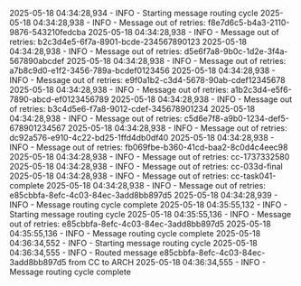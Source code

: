 2025-05-18 04:34:28,934 - INFO - Starting message routing cycle
2025-05-18 04:34:28,938 - INFO - Message out of retries: f8e7d6c5-b4a3-2110-9876-543210fedcba
2025-05-18 04:34:28,938 - INFO - Message out of retries: b2c3d4e5-6f7a-8901-bcde-234567890123
2025-05-18 04:34:28,938 - INFO - Message out of retries: d5e6f7a8-9b0c-1d2e-3f4a-567890abcdef
2025-05-18 04:34:28,938 - INFO - Message out of retries: a7b8c9d0-e1f2-3456-789a-bcdef0123456
2025-05-18 04:34:28,938 - INFO - Message out of retries: e9f0a1b2-c3d4-5678-90ab-cdef12345678
2025-05-18 04:34:28,938 - INFO - Message out of retries: a1b2c3d4-e5f6-7890-abcd-ef0123456789
2025-05-18 04:34:28,938 - INFO - Message out of retries: b3c4d5e6-f7a8-9012-cdef-345678901234
2025-05-18 04:34:28,938 - INFO - Message out of retries: c5d6e7f8-a9b0-1234-def5-678901234567
2025-05-18 04:34:28,938 - INFO - Message out of retries: dc92a576-e910-4c22-bd25-1ffd4db0df40
2025-05-18 04:34:28,938 - INFO - Message out of retries: fb069fbe-b360-41cd-baa2-8c0d4c4eec98
2025-05-18 04:34:28,938 - INFO - Message out of retries: cc-1737332580
2025-05-18 04:34:28,938 - INFO - Message out of retries: cc-033d-final
2025-05-18 04:34:28,938 - INFO - Message out of retries: cc-task041-complete
2025-05-18 04:34:28,938 - INFO - Message out of retries: e85cbbfa-8efc-4c03-84ec-3add8bb897d5
2025-05-18 04:34:28,939 - INFO - Message routing cycle complete
2025-05-18 04:35:55,132 - INFO - Starting message routing cycle
2025-05-18 04:35:55,136 - INFO - Message out of retries: e85cbbfa-8efc-4c03-84ec-3add8bb897d5
2025-05-18 04:35:55,136 - INFO - Message routing cycle complete
2025-05-18 04:36:34,552 - INFO - Starting message routing cycle
2025-05-18 04:36:34,555 - INFO - Routed message e85cbbfa-8efc-4c03-84ec-3add8bb897d5 from CC to ARCH
2025-05-18 04:36:34,555 - INFO - Message routing cycle complete
